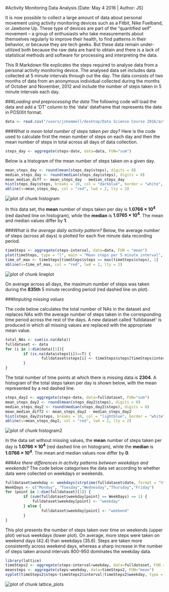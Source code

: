 
#Activity Monitoring Data Analysis
[Date: May 4 2016 | Author: JS]

It is now possible to collect a large amount of data about personal movement using activity monitoring devices such as a Fitbit, Nike Fuelband, or Jawbone Up. These type of devices are part of the “quantified self” movement – a group of enthusiasts who take measurements about themselves regularly to improve their health, to find patterns in their behavior, or because they are tech geeks. But these data remain under-utilized both because the raw data are hard to obtain and there is a lack of statistical methods and software for processing and interpreting the data.

This R Markdown file explicates the steps required to analyse data from a personal activity monitoring device. The analysed data set includes data collected at 5 minute intervals through out the day. The data consists of two months of data from an anonymous individual collected during the months of October and November, 2012 and include the number of steps taken in 5 minute intervals each day.

###*Loading and preprocessing the data*
The following code will load the data and add a 'DT' column to the 'data' dataframe that represents the date in POSIXlt format.


```r
data <- read.csv("/users/jshemmell/desktop/Data Science Course 2016/activity.csv")
```

###*What is mean total number of steps taken per day?*
Here is the code used to calculate first the mean number of steps on each day and then the mean number of steps in total across all days of data collection.


```r
steps_day <- aggregate(steps~date, data=data, FUN="sum")
```

Below is a histogram of the mean number of steps taken on a given day.


```r
mean_steps_day <- round(mean(steps_day$steps), digits = 0)
median_steps_day <- round(median(steps_day$steps), digits = 0)
mean_median_diff <- mean_steps_day - median_steps_day
hist(steps_day$steps, breaks = 10, col = "darkblue", border = "white", main = "Histogram of steps taken", xlab = "Steps per day", ylab = "Count")
abline(v=mean_steps_day, col = "red", lwd = 2, lty = 2)
```

![plot of chunk histogram](figure/histogram-1.png)

In this data set, the **mean** number of steps taken per day is **1.0766 &times; 10<sup>4</sup>** (red dashed line on histogram), while the **median** is **1.0765 &times; 10<sup>4</sup>**. The mean and median values differ by **1**.

###*What is the average daily activity pattern?*
Below, the average number of steps (across all days) is plotted for each five minute data recording period.  

```r
timeSteps <- aggregate(steps~interval, data=data, FUN = "mean")
plot(timeSteps, type = "l", main = "Mean steps per 5 minute interval", ylab = "Number of Steps", xlab = "Interval", lwd = 2, col = "darkblue")
time_of_max <- timeSteps[timeSteps$steps == max(timeSteps$steps), 1]
abline(v=time_of_max, col = "red", lwd = 2, lty = 2)
```

![plot of chunk lineplot](figure/lineplot-1.png)

On average across all days, the maximum number of steps was taken during the **835th** 5 minute recording period (red dashed line on plot). 

###*Imputing missing values*

The code below calculates the total number of NAs in the dataset and replaces NAs with the average number of steps taken in the corresponding time period across the rest of the days. A new dataset called 'fulldataset' is produced in which all missing values are replaced with the appropriate mean value.  

```r
total_NAs <- sum(is.na(data))
fulldataset <- data
for (i in 1:dim(data)[1]){
        if (is.na(data$steps[i])==T) {
                fulldataset$steps[i] <- timeSteps$steps[timeSteps$interval==data$interval[i]]
        }
}
```

The total number of time points at which there is missing data is **2304**. A histogram of the total steps taken per day is shown below, with the mean represented by a red dashed line. 


```r
steps_day2 <- aggregate(steps~date, data=fulldataset, FUN="sum")
mean_steps_day2 <- round(mean(steps_day2$steps), digits = 0)
median_steps_day2 <- round(median(steps_day2$steps), digits = 0)
mean_median_diff2 <- mean_steps_day2 - median_steps_day2
hist(steps_day2$steps, breaks = 10, col = "lightblue", border = "white", main = "Histogram of steps taken", xlab = "Steps per day", ylab = "Count")
abline(v=mean_steps_day2, col = "red", lwd = 2, lty = 2)
```

![plot of chunk histogram2](figure/histogram2-1.png)

In the data set without missing values, the **mean** number of steps taken per day is **1.0766 &times; 10<sup>4</sup>** (red dashed line on histogram), while the **median** is **1.0766 &times; 10<sup>4</sup>**. The mean and median values now differ by **0**.

###*Are there differences in activity patterns between weekdays and weekends?*
The code below categorises the data set according to whether data were collected on weekdays or weekends.


```r
fulldataset$weekday <- weekdays(strptime(fulldataset$date, format = "%Y-%m-%d"))
WeekDays <- c("Monday", "Tuesday","Wednesday","Thursday","Friday")
for (point in 1:dim(fulldataset)[1]) {
        if (sum(fulldataset$weekday[point] == WeekDays) == 1) {
            fulldataset$weekday[point] <- "weekday"
        } else {
                fulldataset$weekday[point] <- "weekend"
        }
}
```

This plot presents the number of steps taken over time on weekends (upper plot) versus weekdays (lower plot). On average, more steps were taken on weekend days (42.4) than weekdays (35.6). Steps are taken more consistently across weekend days, whereas a sharp increase in the number of steps taken around intervals 800-950 dominates the weekday data.


```r
library(lattice)
timeSteps2 <- aggregate(steps~interval+weekday, data=fulldataset, FUN = "mean")
meansteps <- aggregate(steps~weekday, data=timeSteps2, FUN="mean")
xyplot(timeSteps2$steps~timeSteps2$interval|timeSteps2$weekday, type = "l", main = "Mean steps over time on weekdays and weekends", ylab = "Number of Steps", xlab = "Interval", lwd = 2, col = "darkblue", layout = c(1,2))
```

![plot of chunk lattice_plots](figure/lattice_plots-1.png)
